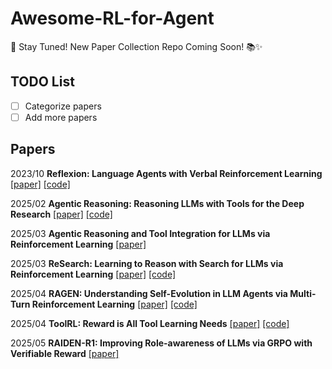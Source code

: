 # Awesome-RL-for-Agent

📅 Stay Tuned! New Paper Collection Repo Coming Soon! 📚✨

## TODO List

- [ ] Categorize papers
- [ ] Add more papers

## Papers

2023/10 **Reflexion: Language Agents with Verbal Reinforcement Learning** [[paper]](https://arxiv.org/pdf/2303.11366) [[code]](https://github.com/noahshinn/reflexion)

2025/02 **Agentic Reasoning: Reasoning LLMs with Tools for the Deep Research** [[paper]](https://arxiv.org/pdf/2502.04644) [[code]](https://github.com/theworldofagents/Agentic-Reasoning)

2025/03 **Agentic Reasoning and Tool Integration for LLMs via Reinforcement Learning** [[paper]](https://www.arxiv.org/pdf/2505.01441)

2025/03 **ReSearch: Learning to Reason with Search for LLMs via Reinforcement Learning** [[paper]](https://arxiv.org/pdf/2503.19470) [[code]](https://github.com/Agent-RL/ReCall)

2025/04 **RAGEN: Understanding Self-Evolution in LLM Agents via Multi-Turn Reinforcement Learning** [[paper]](https://arxiv.org/pdf/2504.20073) [[code]](https://github.com/RAGEN-AI/RAGEN)

2025/04 **ToolRL: Reward is All Tool Learning Needs** [[paper]](https://arxiv.org/pdf/2504.13958) [[code]](https://github.com/qiancheng0/ToolRL)

2025/05 **RAIDEN-R1: Improving Role-awareness of LLMs via GRPO with Verifiable Reward** [[paper]](https://arxiv.org/pdf/2505.10218)
